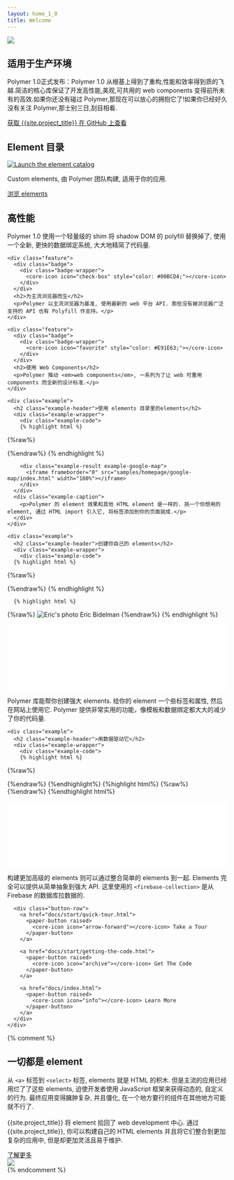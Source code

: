 ```yaml
---
layout: home_1_0
title: Welcome
---
```


<section id="future" class="main-bg">
  <div class="panel left">
    <img src="./images/polymer1.0-01.svg">
    <summary>
      <h1>适用于生产环境</h1>
      <p>Polymer 1.0正式发布：Polymer 1.0 从根基上得到了重构,性能和效率得到质的飞越.简洁的核心库保证了开发高性能,美观,可共用的 web components 变得前所未有的高效.如果你还没有碰过 Polymer,那现在可以放心的拥抱它了!如果你已经好久没有关注 Polymer,那士别三日,刮目相看.</p>
      <a href="docs/start/getting-the-code.html">
        <paper-button raised unresolved>
          <core-icon icon="archive"></core-icon> 获取 {{site.project_title}}
        </paper-button>
      </a>
      <a href="https://github.com/polymer">
        <paper-button class="github" unresolved>
          <core-icon icon="social:post-github"></core-icon> 在 GitHub 上查看
        </paper-button>
      </a>
    </summary>
  </div>
</section>

<!-- <section id="release08" class="main-light-purple">
  <div class="panel">
    <summary>
      <a href="/0.9/">
        <h2 layout horizontal center>
          Join us @ Polypalooza, Sept. ???
        </h2>
      </a>
    </summary>
  </div>
</section> -->

<section id="catalog" class="main-purple">
  <div class="panel">
    <summary style="transform: translateZ(0);">
      <h1>Element 目录</h1>
      <a href="https://elements.polymer-project.org" target="_blank">
        <img src="/images/catalog_fadeout.png" alt="Launch the element catalog" title="Launch the element catalog">
      </a>
      <div>
        <p>
        Custom elements, 由 Polymer 团队构建, 适用于你的应用.
        </p>
        <a href="https://elements.polymer-project.org" target="_blank">
          <paper-button>
            <core-icon icon="arrow-forward"></core-icon> 浏览 elements
          </paper-button>
        </a>
      </div>
    </summary>
  </div>
</section>

<!-- <section id="production" class="main-purple">
  <div class="panel" layout horizontal>
    <div flex>
      <h2>Lean, Mean, and Ready for Production</h2>
      <p class="one-oh-summary">Lorem ipsum dolor sit amet, consectetur adipisicing elit. Nulla facilis itaque, quo fuga veritatis odit hic magnam perspiciatis voluptatibus rem delectus omnis nisi inventore ea sapiente quibusdam a tenetur pariatur.</p>
    </div>
    <div flex>
      <div class="one-oh">1.0</div>
    </div>
  </div>
</section> -->

<section id="features" class="main-bg">
  <div class="panel">
    <div class="feature">
      <div class="badge">
        <div class="badge-wrapper">
          <core-icon icon="trending-up" style="color: #4CAF50;"></core-icon>
        </div>
      </div>
      <h2>高性能</h2>
      <p>Polymer 1.0 使用一个轻量级的 shim 将 shadow DOM 的 polyfill 替换掉了, 使用一个全新, 更快的数据绑定系统, 大大地精简了代码量.</p>
    </div>

    <div class="feature">
      <div class="badge">
        <div class="badge-wrapper">
          <core-icon icon="check-box" style="color: #00BCD4;"></core-icon>
        </div>
      </div>
      <h2>为主流浏览器而生</h2>
      <p>Polymer 以主流浏览器为基准, 使用最新的 web 平台 API. 那些没有被浏览器广泛支持的 API 也有 Polyfill 作支持。</p>
    </div>
    
    <div class="feature">
      <div class="badge">
        <div class="badge-wrapper">
          <core-icon icon="favorite" style="color: #E91E63;"></core-icon>
        </div>
      </div>
      <h2>使用 Web Components</h2>
      <p>Polymer 推动 <em>web components</em>, 一系列为了让 web 可重用 components 而全新的设计标准.</p>
    </div>
  </div>

</section>

<section id="examples">
  <div class="panel">

    <div class="example">
      <h2 class="example-header">使用 elements 目录里的elements</h2>
      <div class="example-wrapper">
        <div class="example-code">
        {% highlight html %}
{%raw%}
<!-- 给 Web Components 使用 Polyfills 以便支持旧的浏览器 -->
<script src="bower_components/webcomponentsjs/webcomponents-lite.min.js"></script>

<!-- 引入 element -->
<link rel="import" href="components/google-map/google-map.html">

<!-- 使用 element -->
<google-map lat="37.790" long="-122.390"></google-map>
{%endraw%}
        {% endhighlight %}
        </div>
        
        <div class="example-result example-google-map">
          <iframe frameborder="0" src="samples/homepage/google-map/index.html" width="100%"></iframe>
        </div>
      </div>
      <div class="example-caption">
        <p>Polymer 的 element 效果和其他 HTML element 是一样的. 挑一个你想用的 element, 通过 HTML import 引入它, 将标签添加到你的页面就成.</p>
      </div>
    </div>

    <div class="example">
      <h2 class="example-header">创建你自己的 elements</h2>
      <div class="example-wrapper">
        <div class="example-code">
      {% highlight html %}
{%raw%}
<dom-module id="contact-card">
  <link rel="import" type="css" href="contact-card.css">
  <template>
    <content></content>
    <iron-icon icon="star" hidden$="{{!starred}}"></iron-icon>
  </template>
</dom-module>

<script>
  Polymer({
    is: 'contact-card',
    properties: {
      starred: Boolean
    }
  });
</script>
{%endraw%}
      {% endhighlight %}
      
      {% highlight html %}
{%raw%}
<contact-card starred>
  <img src="profile.jpg" alt="Eric's photo">
  <span>Eric Bidelman</span>
</contact-card>
{%endraw%}
      {% endhighlight %}
        </div>
        <div class="example-result example-contact-card">
          <iframe frameborder="0" src="samples/homepage/contact-card/index.html" width="100%"></iframe>
        </div>
      </div>
      <div class="example-caption">
        <p>Polymer 库能帮你创建强大 elements. 给你的 element 一个些标签和属性, 然后在网站上使用它. Polymer 提供非常实用的功能，像模板和数据绑定都大大的减少了你的代码量.</p>
      </div>
    </div>


    <div class="example">
      <h2 class="example-header">用数据驱动它</h2>
      <div class="example-wrapper">
        <div class="example-code">
        {% highlight html %}
{%raw%}
<dom-module id="friend-list">
  <link rel="import" type="css" href="friend-list.css">
  <template>
    <firebase-collection data="{{data}}"
                      location="https://users1.firebaseio.com/users">
    </firebase-collection>
    <template is="dom-repeat" items="{{data}}">
      <contact-card starred="{{item.starred}}">
        <img src="{{item.img}}" alt="{{item.name}}">
        <span>{{item.name}}</span>
      </contact-card>
    </template>
  </template>
</dom-module>

<script>
  Polymer({
    is: 'friend-list'
  });
</script>
{%endraw%}
        {%endhighlight%}
        {%highlight html%}
{%raw%}
<friend-list></friend-list>
{%endraw%}
        {%endhighlight html%}
        </div>
        <div class="example-result example-friend-list">
          <iframe frameborder="0" src="samples/homepage/friend-list/index.html" width="100%"></iframe>
        </div>
      </div>
      <div class="example-caption">
        <p>构建更加高级的 elements 则可以通过整合简单的 elements 到一起. Elements 完全可以提供从简单抽象到强大 API. 这里使用的 <code>&lt;firebase-collection&gt;</code> 是从 Firebase 的数据库拉数据的. </p>
      </div>
      
      <div class="button-row">
        <a href="docs/start/quick-tour.html">
          <paper-button raised>
            <core-icon icon="arrow-forward"></core-icon> Take a Tour
          </paper-button>
        </a>

        <a href="docs/start/getting-the-code.html">
          <paper-button raised>
            <core-icon icon="archive"></core-icon> Get The Code
          </paper-button>
        </a>

        <a href="docs/index.html">
          <paper-button raised>
            <core-icon icon="info"></core-icon> Learn More
          </paper-button>
        </a>
      </div>
    </div>
    
  </div>
</section>

{% comment %}
<section id="everything-element" class="main-purple">
  <div class="panel right">
    <summary>
      <h1>一切都是 element</h1>
      <p>从 <code>&lt;a&gt;</code> 标签到 <code>&lt;select&gt;</code> 标签, elements 就是 HTML 的积木. 但是主流的应用已经用烂了了这些 elements, 迫使开发者使用 JavaScript 框架来获得动态的, 自定义的行为.  最终应用变得臃肿复杂, 并且僵化, 在一个地方要行的组件在其他地方可能就不行了.
      <br><br>
      {{site.project_title}} 将 element 拾回了 web development 中心. 通过 {{site.project_title}}, 你可以构建自己的 HTML elements 并且将它们整合到更加复杂的应用中, 但是却更加灵活且易于维护.</p>
      <a href="docs/start/everything.html">
        <paper-button>
          <core-icon icon="arrow-forward"></core-icon> 了解更多
        </paper-button>
      </a>
    </summary>
    <img src="/images/logos/p-elements.svg">
  </div>
</section>
{% endcomment %}
